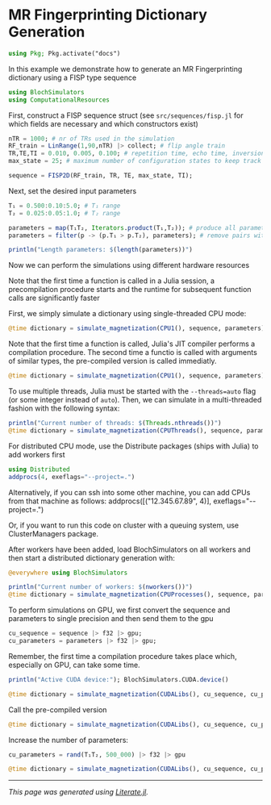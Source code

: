 # MR Fingerprinting Dictionary Generation

````julia
using Pkg; Pkg.activate("docs")
````

In this example we demonstrate how to generate an MR Fingerprinting
dictionary using a FISP type sequence

````julia
using BlochSimulators
using ComputationalResources
````

First, construct a FISP sequence struct (see `src/sequences/fisp.jl`
for which fields are necessary and which constructors exist)

````julia
nTR = 1000; # nr of TRs used in the simulation
RF_train = LinRange(1,90,nTR) |> collect; # flip angle train
TR,TE,TI = 0.010, 0.005, 0.100; # repetition time, echo time, inversion delay
max_state = 25; # maximum number of configuration states to keep track of

sequence = FISP2D(RF_train, TR, TE, max_state, TI);
````

Next, set the desired input parameters

````julia
T₁ = 0.500:0.10:5.0; # T₁ range
T₂ = 0.025:0.05:1.0; # T₂ range

parameters = map(T₁T₂, Iterators.product(T₁,T₂)); # produce all parameter pairs
parameters = filter(p -> (p.T₁ > p.T₂), parameters); # remove pairs with T₂ ≤ T₁

println("Length parameters: $(length(parameters))")
````

Now we can perform the simulations using different hardware resources

Note that the first time a function is called in a Julia session,
a precompilation procedure starts and the runtime for subsequent function
calls are significantly faster

First, we simply simulate a dictionary using single-threaded CPU mode:

````julia
@time dictionary = simulate_magnetization(CPU1(), sequence, parameters);
````

Note that the first time a function is called, Julia's JIT compiler
performs a compilation procedure. The second time a functio is called
with arguments of similar types, the pre-compiled version is called immediatly.

````julia
@time dictionary = simulate_magnetization(CPU1(), sequence, parameters);
````

To use multiple threads, Julia must be started with the `--threads=auto`
flag (or some integer instead of `auto`). Then, we can simulate in a
multi-threaded fashion with the following syntax:

````julia
println("Current number of threads: $(Threads.nthreads())")
@time dictionary = simulate_magnetization(CPUThreads(), sequence, parameters);
````

For distributed CPU mode, use the Distribute packages (ships with Julia)
to add workers first

````julia
using Distributed
addprocs(4, exeflags="--project=.")
````

Alternatively, if you can ssh into some other machine,
you can add CPUs from that machine as follows:
addprocs([("12.345.67.89", 4)], exeflags="--project=.")

Or, if you want to run this code on cluster with a queuing system, use ClusterManagers package.

After workers have been added, load BlochSimulators on all workers
and then start a distributed dictionary generation with:

````julia
@everywhere using BlochSimulators

println("Current number of workers: $(nworkers())")
@time dictionary = simulate_magnetization(CPUProcesses(), sequence, parameters);
````

To perform simulations on GPU, we first convert the sequence and parameters
to single precision and then send them to the gpu

````julia
cu_sequence = sequence |> f32 |> gpu;
cu_parameters = parameters |> f32 |> gpu;
````

Remember, the first time a compilation procedure takes place which, especially
on GPU, can take some time.

````julia
println("Active CUDA device:"); BlochSimulators.CUDA.device()

@time dictionary = simulate_magnetization(CUDALibs(), cu_sequence, cu_parameters);
````

Call the pre-compiled version

````julia
@time dictionary = simulate_magnetization(CUDALibs(), cu_sequence, cu_parameters);
````

Increase the number of parameters:

````julia
cu_parameters = rand(T₁T₂, 500_000) |> f32 |> gpu

@time dictionary = simulate_magnetization(CUDALibs(), cu_sequence, cu_parameters);
````

---

*This page was generated using [Literate.jl](https://github.com/fredrikekre/Literate.jl).*

